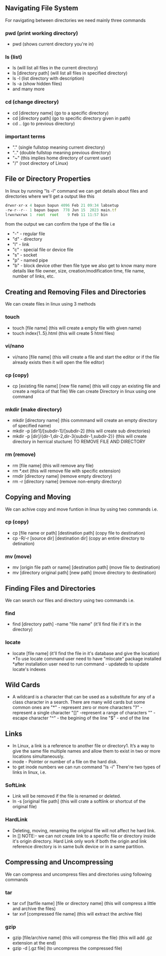 ## Navigating File System
For navigating between directories we need mainly three commands
### pwd (print working directory)
- pwd (shows current directory you're in)
### ls (list)
- ls (will list all files in the current directory)
- ls [directory path] (will list all files in specified directory)
- ls -l (list directory with description)
- ls -a (show hidden files)
- and many more
### cd (change directory)
- cd [directory name] (go to a specific directory)
- cd [directory path] (go to specific directory given in path)
- cd .. (go to previous directory)
### important terms
- "."  (single fullstop meaning current directory)
- ".." (double fullstop meaning previous directory)
- "~"  (this implies home directory of current user)
- "/"  (root directory of Linux)
## File or Directory Properties
In linux by running "ls -l" command we can get details about files and directories where we'll get a output like this
```javascript
drwxr-xr-x 4 bapun bapun 4096 Feb 21 09:34 labsetup
-rw-r--r-- 1 bapun bapun  778 Jun 15  2023 main.tf
lrwxrwxrwx 1  root  root    9 Feb 11 11:57 bin
```
from the output we can confirm the type of the file i.e
- "-" - regular file
- "d" - directory
- "l" - link
- "c" - special file or device file
- "s" - socket
- "p" - named pipe
- "b" - block device
other then file type we also get to know many more details like file owner, size, creation/modification time, file name, number of links, etc.
## Creating and Removing Files and Directories
We can create files in linux using 3 methods
### touch
- touch [file name]  (this will create a empty file with given name)
- touch index{1..5}.html  (this will create 5 html files)
### vi/nano 
- vi/nano [file name]  (this will create a file and start the editor or if the file already exists then it will open the file editor)
### cp (copy)
- cp [existing file name] [new file name]  (this will copy an existing file and create a replica of that file)
We can create Directory in linux using one command
### mkdir (make directory)
- mkdir [directory name]  (this commmand will create an empty directory of specified name)
- mkdir -p [dir1]/[subdir-1]/[subdir-2]  (this will create sub directories)
- mkdir -p [dir]/{dir-1,dir-2,dir-3{subdir-1,subdir-2}}  (this will create directory in herrical stucture)
TO REMOVE FILE AND DIRECTORY
### rm (remove)
- rm [file name]  (this will remove any file)
- rm *.ext  (this will remove file with specific extension)
- rmdir [directory name]  (remove empty directory)
- rm -r [directory name]  (remove non-empty directory)
## Copying and Moving
We can achive copy and move funtion in linux by using two commands i.e.
### cp (copy)
- cp [file name or path] [destination path]  (copy file to destination)
- cp -R/-r [source dir] [destination dir]  (copy an entire directory to detination)
### mv (move)
- mv [origin file path or name] [destination path]   (move file to destination)
- mv [directory original path] [new path]  (move directory to destination)
## Finding Files and Directories
We can search our files and directory using two commands i.e.
### find
- find [directory path] -name "file name"  (it'll find file if it's in the directory)
### locate
- locate [file name]  (it'll find the file in it's database and give the location)
*To use locate command user need to have "mlocate" package installed
*after installation user need to run command - updatedb to update locate's indexes
## Wild Cards
- A wildcard is a character that can be used as a substitute for any of a class character in a search.
There are many wild cards but some common ones are
    "*" - represent zero or more characters
    "?" - represent a single character
    "[]" -represent a range of characters
    "\" - escape character
    "^" - the begining of the line
    "$" - end of the line
## Links
- In Linux, a link is a reference to another file or directory1. It’s a way to give the same file multiple names and allow them to exist in two or more locations simultaneously.
- inode - Pointer or number of a file on the hard disk.
- to get inode numbers we can run command "ls -i"
There're two types of links in linux, i.e.
### SoftLink
- Link will be removed if the file is renamed or deleted.
- ln -s [original file path]  (this will crate a softlink or shortcut of the original file)
### HardLink
- Deleting, moving, renaming the original file will not affect he hard link.
- ln []
NOTE:-  we can not create link to a specific file or directory inside it's origin directory.
        Hard Link only work if both the origin and link reference directory is in same bulk device or in a same partition.
## Compressing and Uncompressing
We can compress and uncompress files and directories using following commands
### tar
- tar cvf [tarfile name] [file or directory name]   (this will compress a little and archive the files)
- tar xvf [compressed file name]   (this will extract the archive file)
### gzip
- gzip [file/archive name]  (this will compress the file) (this will add .gz extension at the end)
- gzip -d [.gz file]  (to uncompress the compressed file)